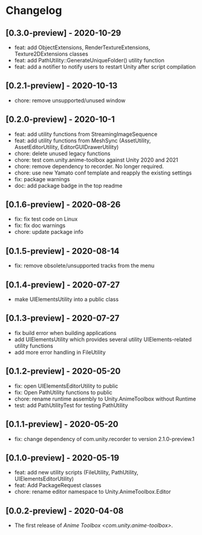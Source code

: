# Changelog

## [0.3.0-preview] - 2020-10-29

* feat: add ObjectExtensions, RenderTextureExtensions, Texture2DExtensions classes 
* feat: add PathUtility::GenerateUniqueFolder() utility function
* feat: add a notifier to notify users to restart Unity after script compilation


## [0.2.1-preview] - 2020-10-13

* chore: remove unsupported/unused window

## [0.2.0-preview] - 2020-10-1

* feat: add utility functions from StreamingImageSequence
* feat: add utility functions from MeshSync (AssetUtility, AssetEditorUtility, EditorGUIDrawerUtility) 
* chore: delete unused legacy functions
* chore: test com.unity.anime-toolbox against Unity 2020 and 2021
* chore: remove dependency to recorder. No longer required.
* chore: use new Yamato conf template and reapply the existing settings
* fix: package warnings
* doc: add package badge in the top readme


## [0.1.6-preview] - 2020-08-26

* fix: fix test code on Linux
* fix: fix doc warnings
* chore: update package info 

## [0.1.5-preview] - 2020-08-14

* fix: remove obsolete/unsupported tracks from the menu

## [0.1.4-preview] - 2020-07-27

* make UIElementsUtility into a public class 

## [0.1.3-preview] - 2020-07-27

* fix build error when building applications
* add UIElementsUtility which provides several utility UIElements-related utility functions
* add more error handling in FileUtility 

## [0.1.2-preview] - 2020-05-20

* fix: open UIElementsEditorUtility to public	
* fix: Open PathUtility functions to public
* chore: rename runtime assembly to Unity.AnimeToolbox without Runtime
* test: add PathUtilityTest for testing PathUtility

## [0.1.1-preview] - 2020-05-20

* fix: change dependency of com.unity.recorder to version 2.1.0-preview.1


## [0.1.0-preview] - 2020-05-19

* feat: add new utility scripts (FileUtility, PathUtility, UIElementsEditorUtility)
* feat: Add PackageRequest classes 
* chore: rename editor namespace to Unity.AnimeToolbox.Editor

## [0.0.2-preview] - 2020-04-08

* The first release of *Anime Toolbox \<com.unity.anime-toolbox\>*.


